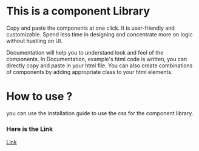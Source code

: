 # This is a component Library

Copy and paste the components at one click. It is user-friendly and customizable. 
Spend less time in designing and concentrate more on logic without hustling on UI.

Documentation will help you to understand look and feel of the components.
In Documentation, example's html code is written, you can directly copy and paste in your html file.
You can also create combinations of components by adding appropriate class to your html elements.

# How to use ?
you can use the installation guide to use the css for the component library.
### Here is the Link
[Link](silly-hoover-e5d73d.netlify.app/)







